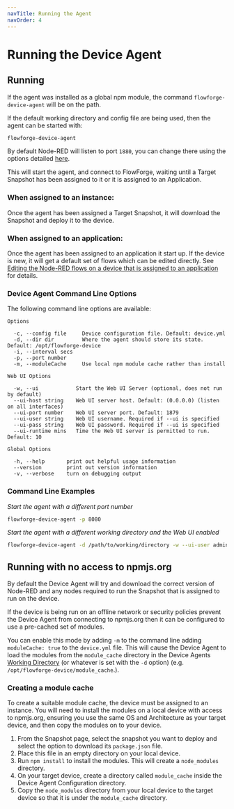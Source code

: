 ```yaml
---
navTitle: Running the Agent
navOrder: 4
---
```


# Running the Device Agent

## Running

If the agent was installed as a global npm module, the command `flowforge-device-agent` will be on the path.

If the default working directory and config file are being used, then the agent can be started with:

```bash
flowforge-device-agent
```

By default Node-RED will listen to port `1880`, you can change there using the options
detailed [here](./install.md#listen-port).

This will start the agent, and connect to FlowForge, waiting until a Target Snapshot
has been assigned to it or it is assigned to an Application.

### When assigned to an instance:
Once the agent has been assigned a Target Snapshot, it will download the Snapshot and
deploy it to the device.

### When assigned to an application:
Once the agent has been assigned to an application it start up. If the device is new, 
it will get a default set of flows which can be edited directly. 
See [Editing the Node-RED flows on a device that is assigned to an application](./deploy.md#editing-the-node-red-flows-on-a-device-that-is-assigned-to-an-application) for details.

### Device Agent Command Line Options

The following command line options are available:

```
Options

  -c, --config file     Device configuration file. Default: device.yml
  -d, --dir dir         Where the agent should store its state. Default: /opt/flowforge-device 
  -i, --interval secs
  -p, --port number
  -m, --moduleCache     Use local npm module cache rather than install

Web UI Options

  -w, --ui            Start the Web UI Server (optional, does not run by default)       
  --ui-host string    Web UI server host. Default: (0.0.0.0) (listen on all interfaces) 
  --ui-port number    Web UI server port. Default: 1879
  --ui-user string    Web UI username. Required if --ui is specified
  --ui-pass string    Web UI password. Required if --ui is specified
  --ui-runtime mins   Time the Web UI server is permitted to run. Default: 10

Global Options

  -h, --help       print out helpful usage information 
  --version        print out version information       
  -v, --verbose    turn on debugging output
```

### Command Line Examples

_Start the agent with a different port number_

```bash
flowforge-device-agent -p 8080
```

_Start the agent with a different working directory and the Web UI enabled_

```bash
flowforge-device-agent -d /path/to/working/directory -w --ui-user admin --ui-pass password --ui-port 8081
```

## Running with no access to npmjs.org

By default the Device Agent will try and download the correct version of Node-RED and 
any nodes required to run the Snapshot that is assigned to run on the device.

If the device is being run on an offline network or security policies prevent the 
Device Agent from connecting to npmjs.org then it can be configured to use a pre-cached 
set of modules.

You can enable this mode by adding `-m` to the command line adding `moduleCache: true` 
to the `device.yml` file. This will cause the Device Agent to load the modules from the 
`module_cache` directory in the Device Agents [Working Directory](./install.md#working-directory) (or whatever is set
with the `-d` option) (e.g. `/opt/flowforge-device/module_cache`.).

### Creating a module cache

To create a suitable module cache, the device must be assigned to an instance.  You will need to
install the modules on a local device with access to npmjs.org, ensuring you use the same
OS and Architecture as your target device, and then copy the modules on to your device.

1. From the Snapshot page, select the snapshot you want to deploy and select the option to download its `package.json` file.
2. Place this file in an empty directory on your local device.
3. Run `npm install` to install the modules. This will create a `node_modules` directory.
4. On your target device, create a directory called `module_cache` inside the Device Agent Configuration directory.
5. Copy the `node_modules` directory from your local device to the target device so that it is under the `module_cache` directory.